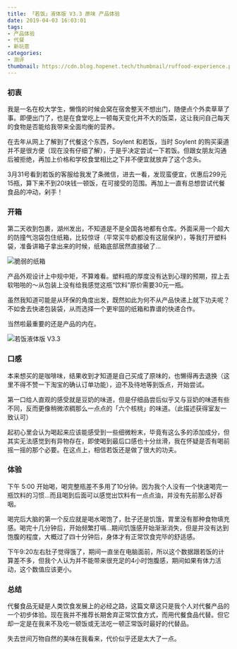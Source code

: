 ```yaml
---
title: 「若饭」液体版 V3.3 原味 产品体验
date: 2019-04-03 16:03:01
tags:
- 产品体验
- 代餐
- 新玩意
categories:
- 测评
thumbnail: https://cdn.blog.hopenet.tech/thumbnail/ruffood-experience.png
---
```


### 初衷
我是一名在校大学生，懒惰的时候会窝在宿舍整天不想出门，随便点个外卖草草了事。即便出门了，也是在食堂吃上一顿每天变化并不大的饭菜，这让我问自己每天的食物是否能给我带来全面均衡的营养。

<!-- more -->

在去年从网上了解到了代餐这个东西，Soylent 和若饭，当时 Soylent 的购买渠道并不是很方便（现在没有仔细了解），于是乎决定尝试一下若饭。但跟女朋友沟通后被拒绝，再加上价格和学校食堂相比之下并不便宜就放弃了这个念头。

3月31号看到若饭的客服给我发了条微信，进去一看，发现蛮便宜，优惠后299元15瓶，算下来不到20块钱一顿饭，在可接受的范围。再加上一直有总想尝试代餐食品的冲动，剁手！

### 开箱
第二天收到包裹，湖州发出，不知道是不是全国各地都有仓库。外面采用一个超大的防撞气泡袋包住纸箱，比较惊讶（平常买牛奶都没有这层保护），等我打开塑料袋，准备讲箱子拿出来的时候，纸箱底部居然直接破了...

![脆弱的纸箱](https://cdn.blog.hopenet.tech/article/ruffood/ruofan2.jpg)

产品外观设计上中规中矩，不算难看。塑料瓶的厚度没有达到心理的预期，捏上去软啪啪的～从包装上没有给我感觉这瓶“饮料”原价需要30元一瓶。

虽然我知道可能是从环保的角度出发，既然如此为何不从产品快递上就下功夫呢？不如舍去快递包装袋，从而选择一个更牢固的纸箱和靠谱的快递合作。

当然啦最重要的还是产品的内在。

![若饭液体版 V3.3](https://cdn.blog.hopenet.tech/article/ruffood/ruofan.jpg)

### 口感
本来想买的是咖啡味，结果收到才知道是自己买成了原味的，也懒得再去退换（这里不得不赞一下淘宝的确认订单功能），迫不及待地等到饭点，开始尝试。

第一口给人直观的感受就是豆奶的味道，但是仔细品尝后似乎又与豆奶的味道有些不同，反而更像稍微浓稠那么一点点的「六个核桃」的味道。（此描述获得室友一致认可）

起初心里会认为喝起来应该能感受到一些细微粉末，毕竟有这么多的添加成分，但其实无法感觉到有异物存在，即使喝到最后口感也十分丝滑，我在怀疑是否有喝前摇一摇的那个必要。在这点上，相信若饭还是做了很大的功夫。

### 体验
下午 5:00 开始喝，喝完整瓶差不多用了10分钟。因为我个人没有一个快速喝完一瓶饮料的习惯…而且喝到后面可以感觉出饮料有一点点油，并没有先前那么好吞咽。

喝完后大脑的第一个反应就是喝水喝饱了，肚子还是饥饿，胃里没有那种食物填充感。喝完十几分钟后，开始频繁打嗝…期间饥饿感开始渐渐消失，但是并没有达到饱腹的程度，大概过了四十分钟后，身体才有正常饮食完毕的舒适感。

下午9:20左右肚子觉得饿了，期间一直坐在电脑面前，所以这个数据跟若饭的计算差不多，但我个人认为并不能带来很充足的4小时饱腹感，期间如果有体力活动，这个数值应该更小。

### 总结
代餐食品无疑是人类饮食发展上的必经之路，这篇文章这只是我个人对代餐产品的一个初步体验。现在我并不推荐长期舍弃正常饮食方式，而用代餐食品代替。但它却一定是在我来不及吃一顿饭或无法吃一顿正常饭时最好的代替品。

失去世间万物自然的美味在我看来，代价似乎还是太大了一点。